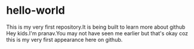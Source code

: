 # hello-world
This is my very first repository.It is being built to learn more about github  
Hey kids.I'm pranav.You may not have seen me earlier but that's okay coz this is my very first appearance here on github.
